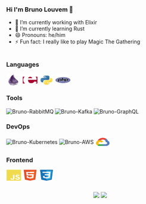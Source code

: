 ### Hi I'm Bruno Louvem 👋

- 🔭 I’m currently working with Elixir
- 🌱 I’m currently learning Rust
- 😄 Pronouns: he/him
- ⚡ Fun fact: I really like to play Magic The Gathering

<div style="display:inline-block;"><!-- .element: style="display: flex; flex-direction: row; flex-wrap: nowrap; justify-content: space-between; align-items: stretch; align-content: center;" -->
  <div style="display:block;"><!-- .element: style="display: block; flex-grow: 0; flex-shrink: 1; flex-basis: auto; align-self: auto; order: 0;" -->
    <h3>Languages</h3>
    <img align="center" alt="Bruno-Elixir" height="30" width="40" src="https://raw.githubusercontent.com/devicons/devicon/master/icons/elixir/elixir-original.svg">
    <img align="center" alt="Bruno-Erlang" height="30" width="40" src="https://raw.githubusercontent.com/devicons/devicon/master/icons/erlang/erlang-original.svg">
    <img align="center" alt="Bruno-Python" height="30" width="40" src="https://raw.githubusercontent.com/devicons/devicon/master/icons/python/python-original.svg">
    <img align="center" alt="Bruno-PHP" height="30" width="40" src="https://raw.githubusercontent.com/devicons/devicon/master/icons/php/php-original.svg">
  </div>
  <div style="display:block;"><!-- .element: style="display: block; flex-grow: 0; flex-shrink: 1; flex-basis: auto; align-self: auto; order: 0;" -->
    <h3>Tools</h3>
    <img align="center" alt="Bruno-RabbitMQ" height="30" width="40" src="https://www.vectorlogo.zone/logos/rabbitmq/rabbitmq-icon.svg">
    <img align="center" alt="Bruno-Kafka" height="30" width="40" fill="#FFFFFF" stroke="white" src="https://cdn.jsdelivr.net/gh/devicons/devicon/icons/apachekafka/apachekafka-original.svg">
    <img align="center" alt="Bruno-GraphQL" height="30" width="40" src="https://cdn.jsdelivr.net/gh/devicons/devicon/icons/graphql/graphql-plain.svg">
  </div>
  <div style="display:block;"><!-- .element: style="display: block; flex-grow: 0; flex-shrink: 1; flex-basis: auto; align-self: auto; order: 0;" -->
    <h3>DevOps</h3>
    <img align="center" alt="Bruno-Kubernetes" height="30" width="40" src="https://cdn.jsdelivr.net/gh/devicons/devicon/icons/kubernetes/kubernetes-plain.svg">
    <img align="center" alt="Bruno-AWS" height="30" width="40" src="https://cdn.jsdelivr.net/gh/devicons/devicon/icons/amazonwebservices/amazonwebservices-original.svg" />
    <img align="center" alt="Bruno-Python" height="30" width="40" src="https://raw.githubusercontent.com/devicons/devicon/master/icons/googlecloud/googlecloud-original.svg">
  </div>
  <div style="display:block;"><!-- .element: style="display: block; flex-grow: 0; flex-shrink: 1; flex-basis: auto; align-self: auto; order: 0;" -->
    <h3>Frontend</h3>
    <img align="center" alt="Bruno-Js" height="30" width="40" src="https://raw.githubusercontent.com/devicons/devicon/master/icons/javascript/javascript-plain.svg">
    <img align="center" alt="Bruno-HTML" height="30" width="40" src="https://raw.githubusercontent.com/devicons/devicon/master/icons/html5/html5-original.svg">
    <img align="center" alt="Bruno-CSS" height="30" width="40" src="https://raw.githubusercontent.com/devicons/devicon/master/icons/css3/css3-original.svg">
  </div>
</div>

##

<div align="center"> 
  <a href = "mailto:btlouvem@gmail.com"><img src="https://img.shields.io/badge/-Gmail-%23333?style=for-the-badge&logo=gmail&logoColor=white" target="_blank"></a>
  <a href="https://www.linkedin.com/in/bruno-louvem-4097135a" target="_blank"><img src="https://img.shields.io/badge/-LinkedIn-%230077B5?style=for-the-badge&logo=linkedin&logoColor=white" target="_blank"></a> 
  
</div>
